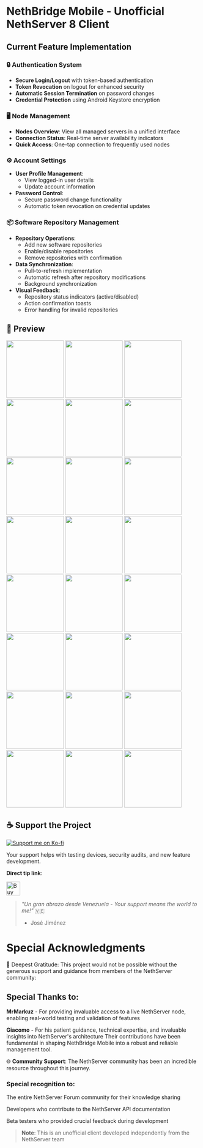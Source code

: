 # NethBridge Mobile - Unofficial NethServer 8 Client

## Current Feature Implementation

### 🔒 Authentication System
- **Secure Login/Logout** with token-based authentication
- **Token Revocation** on logout for enhanced security
- **Automatic Session Termination** on password changes
- **Credential Protection** using Android Keystore encryption

### 🖥️ Node Management
- **Nodes Overview**: View all managed servers in a unified interface
- **Connection Status**: Real-time server availability indicators
- **Quick Access**: One-tap connection to frequently used nodes

### ⚙️ Account Settings
- **User Profile Management**:
  - View logged-in user details
  - Update account information
- **Password Control**:
  - Secure password change functionality
  - Automatic token revocation on credential updates

### 📦 Software Repository Management
- **Repository Operations**:
  - Add new software repositories
  - Enable/disable repositories
  - Remove repositories with confirmation
- **Data Synchronization**:
  - Pull-to-refresh implementation
  - Automatic refresh after repository modifications
  - Background synchronization
- **Visual Feedback**:
  - Repository status indicators (active/disabled)
  - Action confirmation toasts
  - Error handling for invalid repositories

## 📸 Preview

<img src="https://github.com/user-attachments/assets/4001b7e1-aa66-4a2a-b23c-0dc9a87a174b" width="150"> <img src="https://github.com/user-attachments/assets/9a6eb1ad-779e-4ff7-bbef-bc8bb2c4e518" width="150">
        <img src="https://github.com/user-attachments/assets/c51984f2-35ef-421a-b882-8346fccef317" width="150"> <img src="https://github.com/user-attachments/assets/ef0ffa1b-acd8-4553-abf4-f3beb23102eb" width="150">
        <img src="https://github.com/user-attachments/assets/857cdb88-f2b4-4d15-b0ce-17ca089e42b2" width="150"> <img src="https://github.com/user-attachments/assets/adbe2d28-7e38-409e-9039-4d317f9d03c5" width="150">
        <img src="https://github.com/user-attachments/assets/25df5368-7b9a-400d-a000-1843a77f9642" width="150"> <img src="https://github.com/user-attachments/assets/f095eeb2-1086-4e50-8642-29424bf6fd1c" width="150"> <img src="https://github.com/user-attachments/assets/cdad9fa5-9b76-4953-9bb6-9a362e11d818" width="150">
        <img src="https://github.com/user-attachments/assets/43aa94b1-f1d6-4d42-8215-3f383084ff3c" width="150"> <img src="https://github.com/user-attachments/assets/ed79dd7a-b2d1-4aec-8ef7-ba9f07b6aa6b" width="150"> <img src="https://github.com/user-attachments/assets/dcd48b6d-877b-4217-adc1-46eb956df4e4" width="150">
        <img src="https://github.com/user-attachments/assets/6d6b5b3a-b552-49e4-80a0-de900d737ac8" width="150"> <img src="https://github.com/user-attachments/assets/399a31a8-0114-4338-a3c4-6680e4c7777f" width="150"> <img src="https://github.com/user-attachments/assets/2f24d5c5-b2f6-49e0-8a3c-a7d3a82e436c" width="150">
        <img src="https://github.com/user-attachments/assets/9c54c0bc-02e4-42c5-8c2c-e3114cd466b1" width="150"> <img src="https://github.com/user-attachments/assets/53d2b3fd-b395-4f27-9f1f-5c07638a4b78" width="150"> <img src="https://github.com/user-attachments/assets/f5b0426c-c1f1-4921-8079-4a0ad1b6758d" width="150">
        <img src="https://github.com/user-attachments/assets/293050a7-4ab0-41bc-8cba-8f890905f219" width="150"> <img src="https://github.com/user-attachments/assets/178f7dae-3051-4845-9bf9-d6fe167c39dc" width="150"> <img src="https://github.com/user-attachments/assets/ebfe3386-fc3f-471a-b579-0ea9e29294f5" width="150">
        <img src="https://github.com/user-attachments/assets/143d497c-a316-48eb-8ff0-cd7cd7ef7637" width="150"> <img src="https://github.com/user-attachments/assets/2410631e-911c-4900-a35d-e830f1dc6941" width="150"> <img src="https://github.com/user-attachments/assets/c4bc1b80-8ee7-4512-9b5e-cd901e9df142" width="150">


## ☕ Support the Project
[![Support me on Ko-fi](https://img.shields.io/badge/Support%20Me-Ko--fi-FF5E5B?logo=kofi&logoColor=white&style=for-the-badge)](https://ko.fi.com/josegjimenezs)

Your support helps with testing devices, security audits, and new feature development.

**Direct tip link**:

<a href='https://ko-fi.com/W7W71FKS85' target='_blank'><img height='36' style='border:0px;height:36px;' src='https://storage.ko-fi.com/cdn/kofi5.png?v=6' border='0' alt='Buy Me a Coffee at ko-fi.com' /></a>

> *"Un gran abrazo desde Venezuela - Your support means the world to me!"* 🇻🇪  
> - José Jiménez

# Special Acknowledgments

🙏 Deepest Gratitude: This project would not be possible without the generous support and guidance from members of the NethServer community:

## Special Thanks to:

**MrMarkuz** - For providing invaluable access to a live NethServer node, enabling real-world testing and validation of features

**Giacomo** - For his patient guidance, technical expertise, and invaluable insights into NethServer's architecture Their contributions have been fundamental in shaping NethBridge Mobile into a robust and reliable management tool.

🌐 **Community Support**: The NethServer community has been an incredible resource throughout this journey. 

### Special recognition to:

The entire NethServer Forum community for their knowledge sharing

Developers who contribute to the NethServer API documentation

Beta testers who provided crucial feedback during development

> **Note**: This is an unofficial client developed independently from the NethServer team
